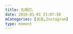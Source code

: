 ```yaml
---
title: 孔明灯。
date: 2016-01-01 21:07:58
mCategories: [说说,Instagram]
type: moment
---
```


<div id="pics-20160101210758"></div>

<script>
var data = [
    {"link": "2016-01-01_200920.mp4", "type": "video"}
];
picsRender(data, "pics-20160101210758");
</script>
